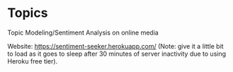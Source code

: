 # Topics
Topic Modeling/Sentiment Analysis on online media


Website: https://sentiment-seeker.herokuapp.com/ (Note: give it a little bit to load as it goes to sleep after 30 minutes of server inactivity due to using Heroku free tier).
